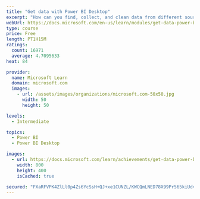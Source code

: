 ```yaml
---
title: "Get data with Power BI Desktop"
excerpt: "How can you find, collect, and clean data from different sources? Power BI is a tool for making sense of your data. You will learn tricks to make data-gathering easier."
webUrl: https://docs.microsoft.com/en-us/learn/modules/get-data-power-bi/
type: course
price: Free
length: PT1H15M
ratings:
  count: 16971
  average: 4.7095633
heat: 84

provider:
  name: Microsoft Learn
  domain: microsoft.com
  images:
    - url: /assets/images/organizations/microsoft.com-50x50.jpg
      width: 50
      height: 50

levels:
  - Intermediate

topics:
  - Power BI
  - Power BI Desktop

images:
  - url: https://docs.microsoft.com/learn/achievements/get-data-power-bi-desktop-social.png
    width: 800
    height: 400
    isCached: true

secured: "FXaRFVPK4ZlLl0p4Zs6YcSsH+QJ+xe1CUNZL/KWCQmLNED78X99Pr565kiUdvfM5CitTCpLOScft6E4yLIaIVcQAOkpa4A1HCtSpmRLVmPwiAxXjtREIHC6q1LyoYL7kenIQClQr6PiYeMQKmvTyIsRkPvV0uoJpZ0ZQz/XYHpjVjHbYIvn3n+VupD2/D6jv9E4SZwhbgpHtun35mWZcn7GaRKYdGaNpm3GP02VvzZVz3JAXvtEuo6YA8+xTv0y2xKpbh4JFo0PnK85YwmNfpugDW11+42qTKA2/u8b2itUV8LtFMv+dBlaQuu3CbFjqUpwuZb2YIEBGjNXkbghlMzWnK8Mry4QCZqQg9IYBDBZ/cwuGTVp+HvmC4ngIPIMXGyTXGLThw32hgeG+Mjzcrpnsd5q+v0iPHIAKsjEjIX3JPUbKBqk3gwlgBAHPnkn2;svNE1eU/PXT+r5hWtiRi6g=="
---
```


